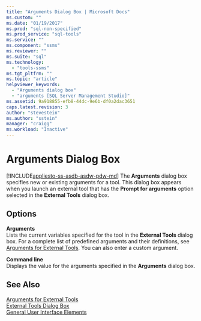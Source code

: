 ```yaml
---
title: "Arguments Dialog Box | Microsoft Docs"
ms.custom: ""
ms.date: "01/19/2017"
ms.prod: "sql-non-specified"
ms.prod_service: "sql-tools"
ms.service: ""
ms.component: "ssms"
ms.reviewer: ""
ms.suite: "sql"
ms.technology: 
  - "tools-ssms"
ms.tgt_pltfrm: ""
ms.topic: "article"
helpviewer_keywords: 
  - "Arguments dialog box"
  - "arguments [SQL Server Management Studio]"
ms.assetid: 9a918855-efb8-44dc-9e6b-df0a2dac3651
caps.latest.revision: 3
author: "stevestein"
ms.author: "sstein"
manager: "craigg"
ms.workload: "Inactive"
---
```

# Arguments Dialog Box
[!INCLUDE[appliesto-ss-asdb-asdw-pdw-md](../includes/appliesto-ss-asdb-asdw-pdw-md.md)]
The **Arguments** dialog box specifies new or existing arguments for a tool. This dialog box appears when you launch an external tool that has the **Prompt for arguments** option selected in the **External Tools** dialog box.  
  
## Options  
**Arguments**  
Lists the current variables specified for the tool in the **External Tools** dialog box. For a complete list of predefined arguments and their definitions, see [Arguments for External Tools](../ssms/use-of-sql-server-features-and-capabilities-wwi-oltp.md). You can also enter a custom argument.  
  
**Command line**  
Displays the value for the arguments specified in the **Arguments** dialog box.  
  
## See Also  
[Arguments for External Tools](../ssms/use-of-sql-server-features-and-capabilities-wwi-oltp.md)  
[External Tools Dialog Box](../ssms/external-tools-dialog-box.md)  
[General User Interface Elements](../ssms/general-user-interface-elements.md)  
  

